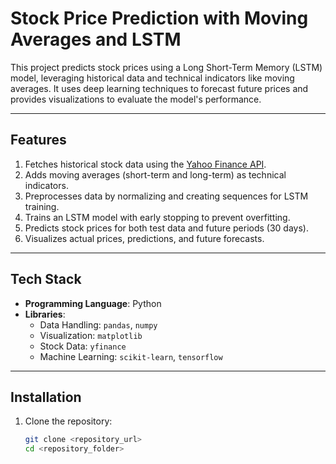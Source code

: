 # Stock Price Prediction with Moving Averages and LSTM

This project predicts stock prices using a Long Short-Term Memory (LSTM) model, leveraging historical data and technical indicators like moving averages. It uses deep learning techniques to forecast future prices and provides visualizations to evaluate the model's performance.

---

## Features

1. Fetches historical stock data using the [Yahoo Finance API](https://pypi.org/project/yfinance/).
2. Adds moving averages (short-term and long-term) as technical indicators.
3. Preprocesses data by normalizing and creating sequences for LSTM training.
4. Trains an LSTM model with early stopping to prevent overfitting.
5. Predicts stock prices for both test data and future periods (30 days).
6. Visualizes actual prices, predictions, and future forecasts.

---

## Tech Stack

- **Programming Language**: Python
- **Libraries**:
  - Data Handling: `pandas`, `numpy`
  - Visualization: `matplotlib`
  - Stock Data: `yfinance`
  - Machine Learning: `scikit-learn`, `tensorflow`

---

## Installation

1. Clone the repository:
   ```bash
   git clone <repository_url>
   cd <repository_folder>
